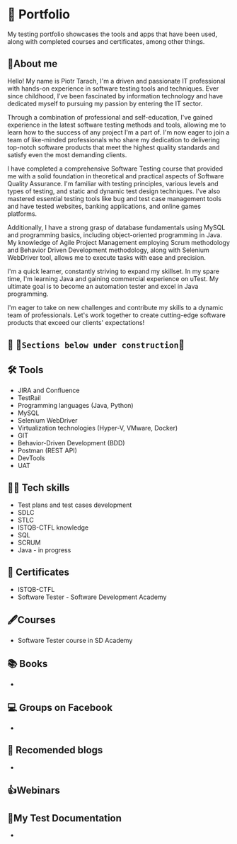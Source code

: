 # 📗 Portfolio
My testing portfolio showcases the tools and apps that have been used, along with completed courses and certificates, among other things.
## 📖About me
Hello! My name is Piotr Tarach, I'm a driven and passionate IT professional with hands-on experience in software testing tools and techniques. Ever since childhood, I've been fascinated by information technology and have dedicated myself to pursuing my passion by entering the IT sector.

Through a combination of professional and self-education, I've gained experience in the latest software testing methods and tools, allowing me to learn how to the success of any project I'm a part of. I'm now eager to join a team of like-minded professionals who share my dedication to delivering top-notch software products that meet the highest quality standards and satisfy even the most demanding clients.

I have completed a comprehensive Software Testing course that provided me with a solid foundation in theoretical and practical aspects of Software Quality Assurance. I'm familiar with testing principles, various levels and types of testing, and static and dynamic test design techniques. I've also mastered essential testing tools like bug and test case management tools and have tested websites, banking applications, and online games platforms.

Additionally, I have a strong grasp of database fundamentals using MySQL and programming basics, including object-oriented programming in Java. My knowledge of Agile Project Management employing Scrum methodology and Behavior Driven Development methodology, along with Selenium WebDriver tool, allows me to execute tasks with ease and precision.

I'm a quick learner, constantly striving to expand my skillset. In my spare time, I'm learning Java and gaining commercial experience on uTest. My ultimate goal is to become an automation tester and excel in Java programming.

I'm eager to take on new challenges and contribute my skills to a dynamic team of professionals. Let's work together to create cutting-edge software products that exceed our clients' expectations!

## :construction_worker: :construction:`Sections below under construction`:construction:

## 🛠️ Tools
* JIRA and Confluence
* TestRail 
* Programming languages (Java, Python)
* MySQL
* Selenium WebDriver
* Virtualization technologies (Hyper-V, VMware, Docker)
* GIT 
* Behavior-Driven Development (BDD)
* Postman (REST API)
* DevTools
* UAT
## 👩‍💻 Tech skills
* Test plans and test cases development 
* SDLC
* STLC
* ISTQB-CTFL knowledge
* SQL
* SCRUM
* Java - in progress
## 🥇 Certificates
* ISTQB-CTFL
* Software Tester - Software Development Academy
## 🖋️Courses
* Software Tester course in SD Academy


## 📚 Books
*
## 💻 Groups on Facebook
*
## 💭 Recomended blogs
* 
## 👍Webinars
## 📑My Test Documentation
*
